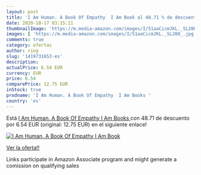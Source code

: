 ```yaml
---
layout: post
title: 'I Am Human. A Book Of Empathy  I Am Book al 48.71 % de descuento'
date: 2020-10-17 03:15:11
thumbnailImage: 'https://m.media-amazon.com/images/I/51aaCicmJKL._SL200_.jpg'
images: [ 'https://m.media-amazon.com/images/I/51aaCicmJKL._SL200_.jpg' ]
comments: true
category: ofertas
author: ring
slug: '1419731653-es'
description:
actualPrice: 6.54 EUR
currency: EUR
price: 6.54
comparePrice: 12.75 EUR
inStock: true
prodname: 'I Am Human. A Book Of Empathy  I Am Books '
country: 'es'
---
```


Está [I Am Human. A Book Of Empathy  I Am Books ](https://www.amazon.es/dp/1419731653/?tag=tolees-21) con 48.71 de descuento por 6.54 EUR (original: 12.75 EUR) en el siguiente enlace!

[![I Am Human. A Book Of Empathy  I Am Book](https://m.media-amazon.com/images/I/51aaCicmJKL._SL200_.jpg)](https://www.amazon.es/dp/1419731653/?tag=tolees-21)

[Ver la oferta!!](https://www.amazon.es/dp/1419731653/?tag=tolees-21)

Links participate in Amazon Associate program and might generate a comission on qualifying sales


